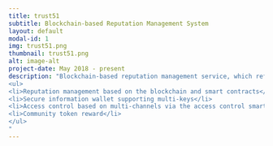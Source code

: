 ```yaml
---
title: trust51
subtitle: Blockchain-based Reputation Management System
layout: default
modal-id: 1
img: trust51.png
thumbnail: trust51.png
alt: image-alt
project-date: May 2018 - present
description: "Blockchain-based reputation management service, which refines accumulated evaluations and exchanges them securely and safely. <br>
<ul>
<li>Reputation management based on the blockchain and smart contracts</li>
<li>Secure information wallet supporting multi-keys</li>
<li>Access control based on multi-channels via the access control smart contract</li>
<li>Community token reward</li>
</ul>
"
---
```

